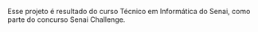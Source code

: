 Esse projeto é resultado do curso Técnico em Informática do Senai, como parte do concurso Senai Challenge.
